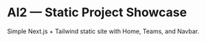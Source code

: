 # Al2 — Static Project Showcase

Simple Next.js + Tailwind static site with Home, Teams, and Navbar.
